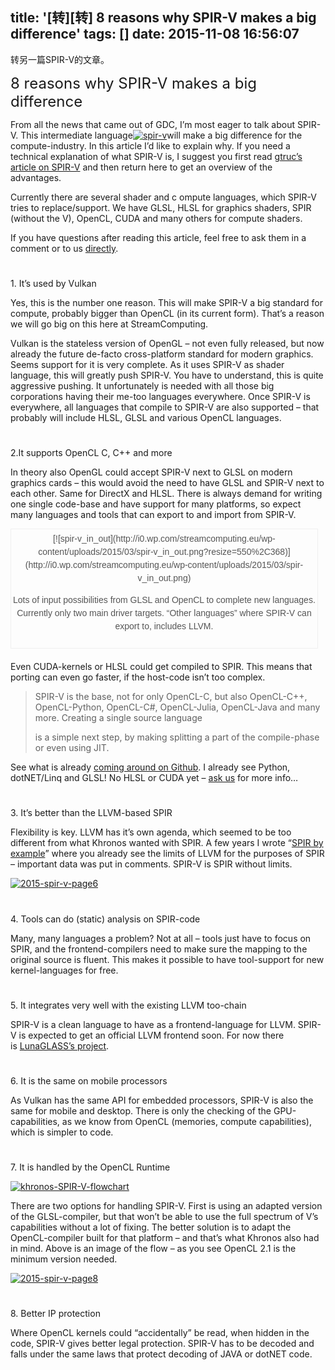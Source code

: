 title: '[转][转] 8 reasons why SPIR-V makes a big difference'
tags: []
date: 2015-11-08 16:56:07
---

转另一篇SPIR-V的文章。

<span style="font-size:24px">8 reasons why SPIR-V makes a big difference</span>

From all the news that came out of GDC, I’m most eager to talk about SPIR-V. This intermediate language[![spir-v](http://i0.wp.com/streamcomputing.eu/wp-content/uploads/2015/03/spir-v.jpeg?resize=300%2C148)](http://i0.wp.com/streamcomputing.eu/wp-content/uploads/2015/03/spir-v.jpeg)will
 make a big difference for the compute-industry. In this article I’d like to explain why. If you need a technical explanation of what SPIR-V is, I suggest you first read&nbsp;[gtruc’s
 article on SPIR-V](http://www.g-truc.net/post-0714.html)&nbsp;and then return here to get an overview of the advantages.

<!--more-->
 
Currently there are several shader and c ompute languages, which SPIR-V tries to replace/support. We have GLSL, HLSL for graphics shaders, SPIR (without the V), OpenCL, CUDA and many others for compute shaders.

If you have questions after reading this article, feel free to ask them in a comment or to us&nbsp;[directly](http://streamcomputing.eu/about-us/contact/).<span id="more-9206" style="margin:0px; padding:0px; border:0px; vertical-align:baseline"></span>

# 
1\. It’s used by Vulkan

Yes, this is the number one reason. This will make SPIR-V a big standard for compute, probably bigger than OpenCL (in its current form). That’s a reason we will go big on this here at StreamComputing.

Vulkan is the stateless version of OpenGL – not even fully released, but now already the future de-facto cross-platform standard for modern graphics. Seems support for it is very complete. As it uses SPIR-V as shader language, this will greatly push SPIR-V.
 You have to understand, this is quite aggressive pushing. It unfortunately is needed with all those big corporations having their me-too languages everywhere. Once SPIR-V is everywhere, all languages that compile to SPIR-V are also supported – that probably
 will include HLSL, GLSL and various OpenCL languages.

# 
2.It supports OpenCL C, C&#43;&#43; and more

In theory also OpenGL could accept SPIR-V next to GLSL on modern graphics cards – this would avoid the need to have GLSL and SPIR-V next to each other. Same for DirectX and HLSL. There is always demand for writing one single code-base and have support for many
 platforms, so expect many languages and tools that can export to and import from SPIR-V.

<div id="attachment_9230" class="wp-caption alignnone" style="margin:5px 20px 20px 0px; padding:5px 3px 10px; border:1px solid rgb(240,240,240); vertical-align:baseline; max-width:96%; text-align:center; color:rgb(85,85,85); font-family:Merriweather,Arial,Helvetica,sans-serif; line-height:21px; width:560px">
[![spir-v_in_out](http://i0.wp.com/streamcomputing.eu/wp-content/uploads/2015/03/spir-v_in_out.png?resize=550%2C368)](http://i0.wp.com/streamcomputing.eu/wp-content/uploads/2015/03/spir-v_in_out.png)

Lots of input possibilities from GLSL and OpenCL to complete new languages. Currently only two main driver targets. “Other languages” where SPIR-V can export to, includes LLVM.

</div>

Even CUDA-kernels or HLSL could get compiled to SPIR. This means that porting can even go faster, if the host-code isn’t too complex.

> SPIR-V is the base, not for only&nbsp;<span class="share-body" style="margin:0px; padding:0px; border:0px; vertical-align:baseline">OpenCL-C, but also OpenCL-C&#43;&#43;, OpenCL-Python, OpenCL-C#, OpenCL-Julia,&nbsp;OpenCL-Java and many more. Creating a single source language> 
>  is a simple next step, by making splitting a part of the compile-phase or even using JIT.</span>

See what is already&nbsp;[coming
 around on Github](https://github.com/search?q=%22spir-v%22). I already see Python, dotNET/Linq and GLSL! No HLSL or CUDA yet –&nbsp;[ask
 us](http://streamcomputing.eu/about-us/contact/)&nbsp;for more info…

# 
3\. It’s better than the LLVM-based SPIR

Flexibility is key. LLVM has it’s own agenda, which seemed to be too different from what Khronos wanted with SPIR. A few years I wrote “[SPIR
 by example](http://streamcomputing.eu/blog/2013-12-27/opencl-spir-by-example/)” where you already see the limits of LLVM for the purposes of SPIR – important data was put in comments. SPIR-V is SPIR without limits.

[![2015-spir-v-page6](http://i2.wp.com/streamcomputing.eu/wp-content/uploads/2015/05/2015-spir-v-page6.png?resize=550%2C244)](http://i2.wp.com/streamcomputing.eu/wp-content/uploads/2015/05/2015-spir-v-page6.png)

# 
4\. Tools can do (static) analysis on SPIR-code

Many, many languages a problem? Not at all – tools just have to focus on SPIR, and the frontend-compilers need to make sure the mapping to the original source is fluent. This makes it possible to have tool-support for new kernel-languages for free.

# 
5\. It integrates very well with the existing LLVM too-chain

SPIR-V is a clean language to have as a frontend-language for LLVM. SPIR-V is expected to get an official LLVM frontend soon. For now there is&nbsp;[LunaGLASS’s
 project](https://www.phoronix.com/scan.php?page=news_item&amp;px=LunarGLASS-SPIR-V).

# 
6\. It is the same on mobile processors

As Vulkan has the same API for embedded processors, SPIR-V is also the same for mobile and desktop. There is only the checking of the GPU-capabilities, as we know from OpenCL (memories, compute capabilities), which is simpler to code.

# 
7\. It is handled by the OpenCL Runtime

[![khronos-SPIR-V-flowchart](http://i0.wp.com/streamcomputing.eu/wp-content/uploads/2015/05/khronos-SPIR-V-flowchart.png?resize=550%2C323)](http://i0.wp.com/streamcomputing.eu/wp-content/uploads/2015/05/khronos-SPIR-V-flowchart.png)

There are two options for handling SPIR-V. First is using an adapted version of the GLSL-compiler, but that won’t be able to use the full spectrum of V’s capabilities without a lot of fixing. The better solution is to adapt the OpenCL-compiler built for that
 platform – and that’s what Khronos also had in mind. Above is an image of the flow – as you see OpenCL 2.1 is the minimum version needed.

[![2015-spir-v-page8](http://i2.wp.com/streamcomputing.eu/wp-content/uploads/2015/05/2015-spir-v-page8.png?resize=550%2C99)](http://i2.wp.com/streamcomputing.eu/wp-content/uploads/2015/05/2015-spir-v-page8.png)

# 
8\. Better IP protection

Where OpenCL kernels could “accidentally” be read, when hidden in the code, SPIR-V gives better legal protection. SPIR-V has to be decoded and falls under the same laws that protect decoding of JAVA or dotNET code.
